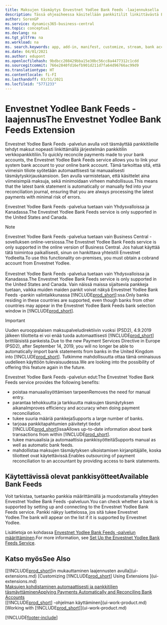 ```yaml
---
title: Maksujen täsmäytys Envestnet Yodlee Bank Feeds -laajennuksella
description: Tässä ohjeaiheessa käsitellään pankkitilit linkittävästä Envestnet Yodlee Bank Feeds -laajennuksesta, joka nopeuttaa maksujen täsmäyttämistä.
author: SorenGP
ms.service: dynamics365-business-central
ms.topic: conceptual
ms.devlang: na
ms.tgt_pltfrm: na
ms.workload: na
ms. search.keywords: app, add-in, manifest, customize, stream, bank account link
ms.date: 04/01/2021
ms.author: edupont
ms.openlocfilehash: 9bdbcc208429bba15e30bc56cc8a4477312c1cdd
ms.sourcegitcommit: 766e2840fd16efb901d211d7fa64d96766ac99d9
ms.translationtype: HT
ms.contentlocale: fi-FI
ms.lasthandoff: 03/31/2021
ms.locfileid: "5771233"
---
```

# <a name="the-envestnet-yodlee-bank-feeds-extension"></a><span data-ttu-id="5abe1-103">Envestnet Yodlee Bank Feeds -laajennus</span><span class="sxs-lookup"><span data-stu-id="5abe1-103">The Envestnet Yodlee Bank Feeds Extension</span></span>

<span data-ttu-id="5abe1-104">Envestnet Yodlee Bank Feeds -palvelun avulla voit täsmäyttää pankkitileille tehdyt maksut nopeasti linkittämällä järjestelmän pankkitilin verkkopankkitiliin.</span><span class="sxs-lookup"><span data-stu-id="5abe1-104">To quickly reconcile payments made to your bank accounts, the Envestnet Yodlee Bank Feeds service allows you to link your system bank account to your online bank account.</span></span> <span data-ttu-id="5abe1-105">Tämä tarkoittaa sitä, että viimeisin tiliote syötetään automaattisesti tai manuaalisesti täsmäytyskirjauskansioon. Sen avulla varmistetaan, että käsittelet aina viimeisimpiä maksuja, sekä minimoidaan virheen mahdollisuus.</span><span class="sxs-lookup"><span data-stu-id="5abe1-105">This means that the latest bank statement is automatically or manually fed into your reconciliation journal, ensuring that you are always processing the latest payments with minimal risk of errors.</span></span>

<span data-ttu-id="5abe1-106">Envestnet Yodlee Bank Feeds -palvelua tuetaan vain Yhdysvalloissa ja Kanadassa.</span><span class="sxs-lookup"><span data-stu-id="5abe1-106">The Envestnet Yodlee Bank Feeds service is only supported in the United States and Canada.</span></span>

> [!NOTE]
> <span data-ttu-id="5abe1-107">Envestnet Yodlee Bank Feeds -palvelua tuetaan vain Business Central -sovelluksen online-versiossa.</span><span class="sxs-lookup"><span data-stu-id="5abe1-107">The Envestnet Yodlee Bank Feeds service is only supported in the online version of Business Central.</span></span> <span data-ttu-id="5abe1-108">Jos haluat käyttää tätä toimintoa paikallisesti, sinun on hankittava yhteistili Envestnet Yodleelta.</span><span class="sxs-lookup"><span data-stu-id="5abe1-108">To use this functionality on-premises, you must obtain a cobrand account from Envestnet Yodlee.</span></span><br /><br />
> <span data-ttu-id="5abe1-109">Envestnet Yodlee Bank Feeds -palvelua tuetaan vain Yhdysvalloissa ja Kanadassa.</span><span class="sxs-lookup"><span data-stu-id="5abe1-109">The Envestnet Yodlee Bank Feeds service is only supported in the United States and Canada.</span></span>
> <span data-ttu-id="5abe1-110">Vain näissä maissa sijaitsevia pankkeja tuetaan, vaikka muiden maiden pankit voivat näkyä Envestnet Yodlee Bank Feeds -pankin valintaikkunassa [!INCLUDE[prod_short](includes/prod_short.md)]:ssa.</span><span class="sxs-lookup"><span data-stu-id="5abe1-110">Only banks residing in these countries are supported, even though banks from other countries may appear in the Envestnet Yodlee Bank Feeds bank selection window in [!INCLUDE[prod_short](includes/prod_short.md)].</span></span>

> [!IMPORTANT]
> <span data-ttu-id="5abe1-111">Uuden eurooppalaisen maksupalveludirektiivin vuoksi (PSD2), 4.9.2019 jälkeen tiliotteita ei voi enää tuoda automaattisesti [!INCLUDE[prod_short](includes/prod_short.md)] brittiläisistä pankeista.</span><span class="sxs-lookup"><span data-stu-id="5abe1-111">Due to the new Payment Services Directive in Europe (PSD2), after September 14, 2019, you will no longer be able to automatically import bank statements from banks in the United Kingdom into [!INCLUDE[prod_short](includes/prod_short.md)].</span></span> <span data-ttu-id="5abe1-112">Tutkimme mahdollisuutta ottaa tämä ominaisuus uudelleen käyttöön tulevaisuudessa.</span><span class="sxs-lookup"><span data-stu-id="5abe1-112">We are looking into the possibility of offering this feature again in the future.</span></span>

<span data-ttu-id="5abe1-113">Envestnet Yodlee Bank Feeds -palvelun edut:</span><span class="sxs-lookup"><span data-stu-id="5abe1-113">The Envestnet Yodlee Bank Feeds service provides the following benefits:</span></span>

* <span data-ttu-id="5abe1-114">poistaa manuaalisyöttämisen tarpeen</span><span class="sxs-lookup"><span data-stu-id="5abe1-114">Removes the need for manual entry.</span></span>
* <span data-ttu-id="5abe1-115">parantaa tehokkuutta ja tarkkuutta maksujen täsmäytyksen aikana</span><span class="sxs-lookup"><span data-stu-id="5abe1-115">Improves efficiency and accuracy when doing payment reconciliation.</span></span>
* <span data-ttu-id="5abe1-116">tukee suuria määriä pankkeja</span><span class="sxs-lookup"><span data-stu-id="5abe1-116">Supports a large number of banks.</span></span>
* <span data-ttu-id="5abe1-117">tarjoaa pankkitapahtumien päivitetyt tiedot [!INCLUDE[prod_short](includes/prod_short.md)]issa</span><span class="sxs-lookup"><span data-stu-id="5abe1-117">Allows up-to-date information about bank transactions from within [!INCLUDE[prod_short](includes/prod_short.md)].</span></span>
* <span data-ttu-id="5abe1-118">tukee manuaalisia ja automaattisia pankkisyötteitä</span><span class="sxs-lookup"><span data-stu-id="5abe1-118">Supports manual as well as automatic bank feeds.</span></span>
* <span data-ttu-id="5abe1-119">mahdollistaa maksujen täsmäytyksen ulkoistamisen kirjanpitäjälle, koska tiliotteet ovat käytettävissä.</span><span class="sxs-lookup"><span data-stu-id="5abe1-119">Enables outsourcing of payment reconciliation to an accountant by providing access to bank statements.</span></span>

## <a name="available-bank-feeds"></a><span data-ttu-id="5abe1-120">Käytettävissä olevat pankkisyötteet</span><span class="sxs-lookup"><span data-stu-id="5abe1-120">Available Bank Feeds</span></span>
<span data-ttu-id="5abe1-121">Voit tarkistaa, tuetaanko pankkia määrittämällä ja muodostamalla yhteyden Envestnet Yodlee Bank Feeds -palveluun.</span><span class="sxs-lookup"><span data-stu-id="5abe1-121">You can check whether a bank is supported by setting up and connecting to the Envestnet Yodlee Bank Feeds service.</span></span> <span data-ttu-id="5abe1-122">Pankki näkyy luettelossa, jos sitä tukee Envestnet Yodlee.</span><span class="sxs-lookup"><span data-stu-id="5abe1-122">The bank will appear on the list if it is supported by Envestnet Yodlee.</span></span>

<span data-ttu-id="5abe1-123">Lisätietoja on kohdassa [Envestnet Yodlee Bank Feeds -palvelun määrittäminen](bank-how-setup-bank-statement-service.md).</span><span class="sxs-lookup"><span data-stu-id="5abe1-123">For more information, see [Set Up the Envestnet Yodlee Bank Feeds Service](bank-how-setup-bank-statement-service.md).</span></span>

## <a name="see-also"></a><span data-ttu-id="5abe1-124">Katso myös</span><span class="sxs-lookup"><span data-stu-id="5abe1-124">See Also</span></span>
<span data-ttu-id="5abe1-125">[[!INCLUDE[prod_short](includes/prod_short.md)]in mukauttaminen laajennusten avulla](ui-extensions.md)  </span><span class="sxs-lookup"><span data-stu-id="5abe1-125">[Customizing [!INCLUDE[prod_short](includes/prod_short.md)] Using Extensions ](ui-extensions.md)  </span></span>  
[<span data-ttu-id="5abe1-126">Maksujen kohdistaminen automaattisesti ja pankkitilien täsmäyttäminen</span><span class="sxs-lookup"><span data-stu-id="5abe1-126">Applying Payments Automatically and Reconciling Bank Accounts</span></span>](receivables-apply-payments-auto-reconcile-bank-accounts.md)  
<span data-ttu-id="5abe1-127">[[!INCLUDE[prod_short](includes/prod_short.md)] -ohjelman käyttäminen](ui-work-product.md)</span><span class="sxs-lookup"><span data-stu-id="5abe1-127">[Working with [!INCLUDE[prod_short](includes/prod_short.md)]](ui-work-product.md)</span></span>


[!INCLUDE[footer-include](includes/footer-banner.md)]